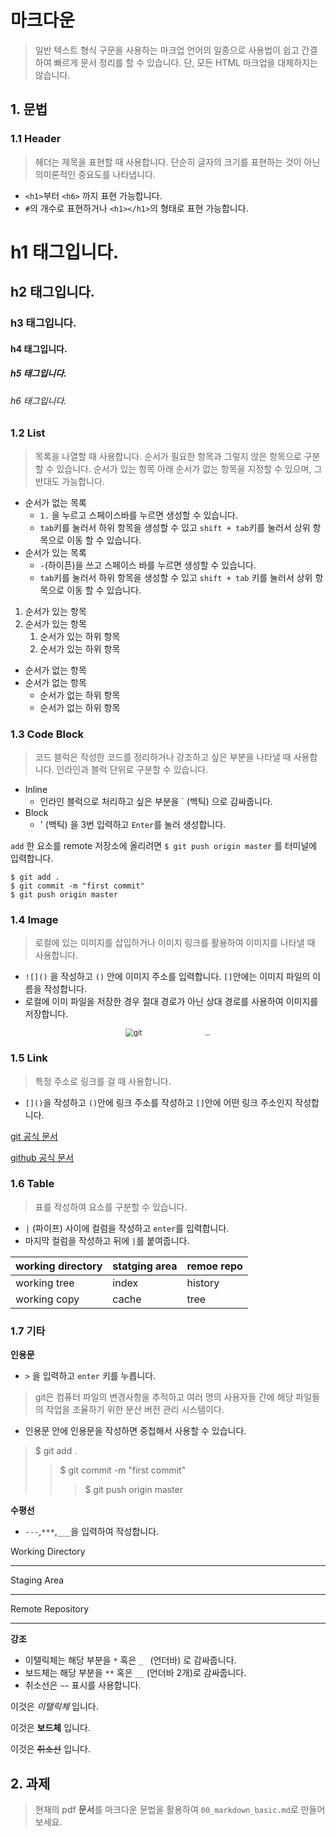 # 마크다운

> 일반 텍스트 형식 구문을 사용하는 마크업 언어의 일종으로 사용법이 쉽고 간결하여 빠르게 문서 정리를 할 수 있습니다. 단, 모든 HTML 마크업을 대체하지는 않습니다.



## 1. 문법

### 1.1 Header

> 헤더는 제목을 표현할 때 사용합니다. 단순히 글자의 크기를 표현하는 것이 아닌 의미론적인 중요도를 나타냅니다.

* `<h1>`부터 `<h6>` 까지 표현 가능합니다.
* `#`의 개수로 표현하거나 `<h1></h1>`의 형태로 표현 가능합니다.



# h1 태그입니다.

## h2 태그입니다.

### h3 태그입니다.

#### h4 태그입니다.

##### h5 태그입니다.

###### h6 태그입니다.



### 1.2 List

> 목록을 나열할 때 사용합니다. 순서가 필요한 항목과 그렇지 않은 항목으로 구분할 수 있습니다. 순서가 있는 항목 아래 순서가 없는 항목을 지정할 수 있으며, 그 반대도 가능합니다.

* 순서가 없는 목록
  * `1.` 을 누르고 스페이스바를 누르면 생성할 수 있습니다.
  * `tab`키를 눌러서 하위 항목을 생성할 수 있고 `shift + tab`키를 눌러서 상위 항목으로 이동 할 수 있습니다.
* 순서가 있는 목록
  * `-`(하이픈)을 쓰고 스페이스 바를 누르면 생성할 수 있습니다.
  * `tab`키를 눌러서 하위 항목을 생성할 수 있고 `shift + tab` 키를 눌러서 상위 항목으로 이동 할 수 있습니다.



1. 순서가 있는 항목
2. 순서가 있는 항목
   1. 순서가 있는 하위 항목
   2. 순서가 있는 하위 항목



* 순서가 없는 항목
* 순서가 없는 항목
  * 순서가 없는 하위 항목
  * 순서가 없는 하위 항목



### 1.3 Code Block

> 코드 블럭은 작성한 코드를 정리하거나 강조하고 싶은 부분을 나타낼 때 사용합니다. 인라인과 블럭 단위로 구분할 수 있습니다.

* Inline
  * 인라인 블럭으로 처리하고 싶은 부분을 ` (백틱) 으로 감싸줍니다.
* Block
  *  \' (백틱) 을 3번 입력하고 `Enter`를 눌러 생성합니다.

`add` 한 요소를 remote 저장소에 올리려면 `$ git push origin master` 를 터미널에 입력합니다.

```shell
$ git add .
$ git commit -m "first commit"
$ git push origin master
```



### 1.4 Image

> 로컬에 있는 이미지를 삽입하거나 이미지 링크를 활용하여 이미지를 나타낼 때 사용합니다.

* `![]()` 을 작성하고 `()` 안에 이미지 주소를 입력합니다. `[]`안에는 이미지 파일의 이름을 작성합니다.
* 로컬에 이미 파일을 저장한 경우 절대 경로가 아닌 상대 경로를 사용하여 이미지를 저장합니다.

<p align = "center"><img src="https://cdn.iconscout.com/icon/free/png-256/git-1-226092.png" alt="git" style="zoom:80%; padding-right:10%" /><img src="https://1000logos.net/wp-content/uploads/2018/11/GitHub-logo.png" alt="github"  style="zoom:15%; padding-left:10%" /></p>



### 1.5 Link

> 특정 주소로 링크를 걸 때 사용합니다.

* `[]()`을 작성하고 `()`안에 링크 주소를 작성하고 `[]`안에 어떤 링크 주소인지 작성합니다.

[git 공식 문서](https://git-scm.com/doc)

[github 공식 문서](https://docs.github.com/en)



### 1.6 Table

> 표를 작성하여 요소를 구분할 수 있습니다.

* `|` (파이프) 사이에 컬럼을 작성하고 `enter`를 입력합니다.
* 마지막 컬럼을 작성하고 뒤에 `|`를 붙여줍니다.



| working directory | statging area | remoe repo |
| ----------------- | ------------- | ---------- |
| working tree      | index         | history    |
| working copy      | cache         | tree       |



### 1.7 기타

**인용문**

* `>` 을 입력하고 `enter` 키를 누릅니다.

> git은 컴퓨터 파일의 변경사항을 추적하고 여러 명의 사용자들 간에 해당 파일들의 작업을 조율하기 위한 분산 버전 관리 시스템이다.

* 인용문 안에 인용문을 작성하면 중첩해서 사용할 수 있습니다.

> $ git add .
>
> > $ git commit -m "first commit"
> >
> > > $ git push origin master



**수평선**

* `---`,`***`,`___`을 입력하여 작성합니다.

Working Directory

---

Staging Area

***

Remote Repository

___



**강조**

* 이탤릭체는 해당 부분을 `*` 혹은 `_ ` (언더바) 로 감싸줍니다.
* 보드체는 해당 부분을 `**` 혹은 `__` (언더바 2개)로 감싸줍니다.
* 취소선은 `~~` 표시를 사용합니다.

이것은 *이탤릭체* 입니다.

이것은 **보드체** 입니다.

이것은 ~~취소선~~ 입니다.



## 2. 과제

> 현재의 pdf **문서**를 마크다운 문법을 활용하여 `00_markdown_basic.md`로 만들어 보세요.